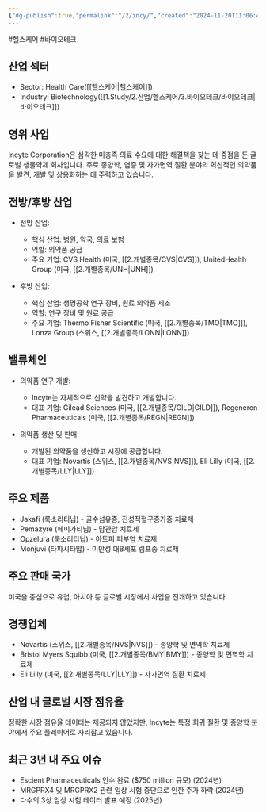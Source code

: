 ```yaml
---
{"dg-publish":true,"permalink":"/2/incy/","created":"2024-11-20T11:06:41.195+09:00","updated":"2025-06-03T20:05:59.544+09:00"}
---
```


#헬스케어 #바이오테크 

## 산업 섹터

- Sector: Health Care([[헬스케어\|헬스케어]])
- Industry: Biotechnology([[1.Study/2.산업/헬스케어/3.바이오테크/바이오테크\|바이오테크]])

## 영위 사업

Incyte Corporation은 심각한 미충족 의료 수요에 대한 해결책을 찾는 데 중점을 둔 글로벌 생물약제 회사입니다. 주로 종양학, 염증 및 자가면역 질환 분야의 혁신적인 의약품을 발견, 개발 및 상용화하는 데 주력하고 있습니다.

## 전방/후방 산업

- 전방 산업:
    
    - 핵심 산업: 병원, 약국, 의료 보험
    - 역할: 의약품 공급
    - 주요 기업: CVS Health (미국, [[2.개별종목/CVS\|CVS]]), UnitedHealth Group (미국, [[2.개별종목/UNH\|UNH]])
    
- 후방 산업:
    
    - 핵심 산업: 생명공학 연구 장비, 원료 의약품 제조
    - 역할: 연구 장비 및 원료 공급
    - 주요 기업: Thermo Fisher Scientific (미국, [[2.개별종목/TMO\|TMO]]), Lonza Group (스위스, [[2.개별종목/LONN\|LONN]])
    

## 밸류체인

- 의약품 연구 개발:
    
    - Incyte는 자체적으로 신약을 발견하고 개발합니다.
    - 대표 기업: Gilead Sciences (미국, [[2.개별종목/GILD\|GILD]]), Regeneron Pharmaceuticals (미국, [[2.개별종목/REGN\|REGN]])
    
- 의약품 생산 및 판매:
    
    - 개발된 의약품을 생산하고 시장에 공급합니다.
    - 대표 기업: Novartis (스위스, [[2.개별종목/NVS\|NVS]]), Eli Lilly (미국, [[2.개별종목/LLY\|LLY]])
    

## 주요 제품

- Jakafi (룩소리티닙) - 골수섬유증, 진성적혈구증가증 치료제
- Pemazyre (페미가티닙) - 담관암 치료제
- Opzelura (룩소리티닙) - 아토피 피부염 치료제
- Monjuvi (타파시타맙) - 미만성 대B세포 림프종 치료제

## 주요 판매 국가

미국을 중심으로 유럽, 아시아 등 글로벌 시장에서 사업을 전개하고 있습니다.

## 경쟁업체

- Novartis (스위스, [[2.개별종목/NVS\|NVS]]) - 종양학 및 면역학 치료제
- Bristol Myers Squibb (미국, [[2.개별종목/BMY\|BMY]]) - 종양학 및 면역학 치료제
- Eli Lilly (미국, [[2.개별종목/LLY\|LLY]]) - 자가면역 질환 치료제

## 산업 내 글로벌 시장 점유율

정확한 시장 점유율 데이터는 제공되지 않았지만, Incyte는 특정 희귀 질환 및 종양학 분야에서 주요 플레이어로 자리잡고 있습니다.

## 최근 3년 내 주요 이슈

- Escient Pharmaceuticals 인수 완료 ($750 million 규모) (2024년)
- MRGPRX4 및 MRGPRX2 관련 임상 시험 중단으로 인한 주가 하락 (2024년)
- 다수의 3상 임상 시험 데이터 발표 예정 (2025년)